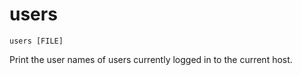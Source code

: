 # users

```
users [FILE]
```

Print the user names of users currently logged in to the current host.
